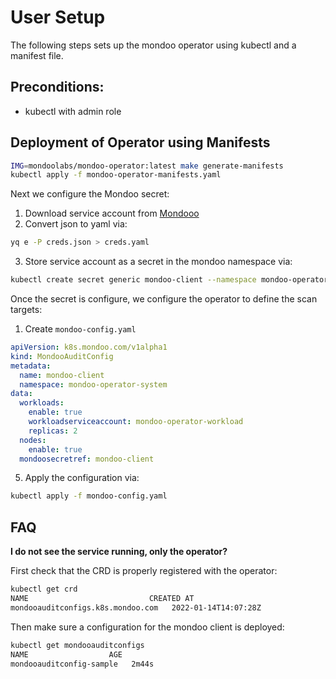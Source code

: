 # User Setup

The following steps sets up the mondoo operator using kubectl and a manifest file.

## Preconditions:

- kubectl with admin role

## Deployment of Operator using Manifests

```bash
IMG=mondoolabs/mondoo-operator:latest make generate-manifests
kubectl apply -f mondoo-operator-manifests.yaml 
```

Next we configure the Mondoo secret:

1. Download service account from [Mondooo](https://mondoo.com)
2. Convert json to yaml via:

```bash
yq e -P creds.json > creds.yaml
```

3. Store service account as a secret in the mondoo namespace via:

```bash
kubectl create secret generic mondoo-client --namespace mondoo-operator-system --from-file=config=creds.yaml
```

Once the secret is configure, we configure the operator to define the scan targets:

1. Create `mondoo-config.yaml`

```yaml
apiVersion: k8s.mondoo.com/v1alpha1
kind: MondooAuditConfig
metadata:
  name: mondoo-client
  namespace: mondoo-operator-system
data:
  workloads:
    enable: true
    workloadserviceaccount: mondoo-operator-workload
    replicas: 2
  nodes:
    enable: true
  mondoosecretref: mondoo-client
```

5. Apply the configuration via:

```bash
kubectl apply -f mondoo-config.yaml 
```

## FAQ

**I do not see the service running, only the operator?**

First check that the CRD is properly registered with the operator:

```bash
kubectl get crd
NAME                           CREATED AT
mondooauditconfigs.k8s.mondoo.com   2022-01-14T14:07:28Z
```

Then make sure a configuration for the mondoo client is deployed:

```bash
kubectl get mondooauditconfigs
NAME                  AGE
mondooauditconfig-sample   2m44s
```